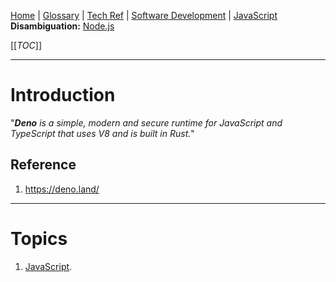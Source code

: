 [Home](/Slalom-LLC/Slalom-Consulting) | [Glossary](/Glossary) | [Tech Ref](/Tech-Ref) | [Software Development](/Tech-Ref/Software-Development) | [JavaScript](/Tech-Ref/Software-Development/JavaScript)
**Disambiguation:** [Node.js](/Tech-Ref/Software-Development/JavaScript/Node.js)

[[_TOC_]]

---
# Introduction
"_***Deno*** is a simple, modern and secure runtime for JavaScript and TypeScript that uses V8 and is built in Rust._"

## Reference
1. https://deno.land/

---
# Topics
1. [JavaScript](/Tech-Ref/Software-Development/JavaScript).
